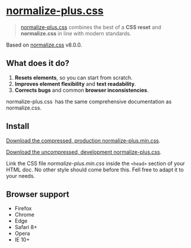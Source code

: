 # [normalize-plus.css](http://vincentleinhos.com/normalize-plus/)

> [normalize-plus.css](http://vincentleinhos.com/normalize-plus) combines the best of a **CSS reset** and **normalize.css** in line with modern standards.

Based on [normalize.css](https://github.com/necolas/normalize.css) v8.0.0.

## What does it do?

1) **Resets elements**, so you can start from scratch.
2) **Improves element flexibility** and **text readability**.
3) **Corrects bugs** and common **browser inconsistencies**.

normalize-plus.css has the same comprehensive documentation as normalize.css.

## Install

[Download the compressed, production normalize-plus.min.css](https://raw.githubusercontent.com/vincentleinhos/normalize-plus.css/master/normalize-plus.min.css).

[Download the uncompressed, development normalize-plus.css](https://raw.githubusercontent.com/vincentleinhos/normalize-plus.css/master/normalize-plus.css).

Link the CSS file *normalize-plus.min.css* inside the `<head>` section of your HTML doc. No other style should come before this.
Fell free to adapt it to your needs.

## Browser support

* Firefox
* Chrome
* Edge
* Safari 8+
* Opera
* IE 10+
